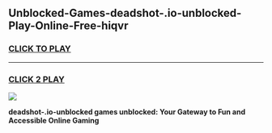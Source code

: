 
## Unblocked-Games-deadshot-.io-unblocked-Play-Online-Free-hiqvr
<h3>
<a href="https://premium76.site?title=deadshot-.io-unblocked&ref=26A">CLICK TO PLAY</a></h3>
<hr>

<h3>
<a href="https://premium76.site?title=deadshot-.io-unblocked&ref=26A">CLICK 2 PLAY</a>
  
</h3>

<a href="https://premium76.site?title=deadshot-.io-unblocked&ref=26A"><img src="https://clearcache.store/games.png"></a>


**deadshot-.io-unblocked games unblocked: Your Gateway to Fun and Accessible Online Gaming**
